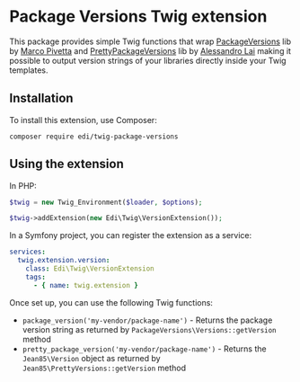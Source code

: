 Package Versions Twig extension
===============================

This package provides simple Twig functions that wrap [PackageVersions](https://github.com/ocramius/PackageVersions)
lib by [Marco Pivetta](https://github.com/ocramius) and [PrettyPackageVersions](https://github.com/Jean85/pretty-package-versions)
lib by [Alessandro Lai](https://github.com/Jean85) making it possible to output version strings of your libraries
directly inside your Twig templates.

## Installation

To install this extension, use Composer:

    composer require edi/twig-package-versions

## Using the extension

In PHP:

```php
$twig = new Twig_Environment($loader, $options);

$twig->addExtension(new Edi\Twig\VersionExtension());
```

In a Symfony project, you can register the extension as a service:

```yaml
services:
  twig.extension.version:
    class: Edi\Twig\VersionExtension
    tags:
      - { name: twig.extension }
```

Once set up, you can use the following Twig functions:

* `package_version('my-vendor/package-name')` - Returns the package version string as returned by `PackageVersions\Versions::getVersion` method
* `pretty_package_version('my-vendor/package-name')` - Returns the `Jean85\Version` object as returned by `Jean85\PrettyVersions::getVersion` method
